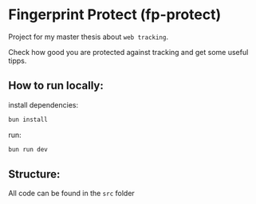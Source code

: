 # Fingerprint Protect (fp-protect)

Project for my master thesis about `web tracking`.

Check how good you are protected against tracking and get some useful tipps.

## How to run locally:

install dependencies:

```bash
bun install
```

run:

```bash
bun run dev
```

## Structure:

All code can be found in the `src` folder

